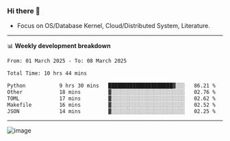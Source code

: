 ### Hi there 👋
<!-- * Daily Meditation via Leetcode/Competitive-Programming. -->
* Focus on OS/Database Kernel, Cloud/Distributed System, Literature.

-------

📊 **Weekly development breakdown**
<!--START_SECTION:waka-->

```txt
From: 01 March 2025 - To: 08 March 2025

Total Time: 10 hrs 44 mins

Python           9 hrs 30 mins   █████████████████████▓░░░   86.21 %
Other            18 mins         ▓░░░░░░░░░░░░░░░░░░░░░░░░   02.76 %
TOML             17 mins         ▓░░░░░░░░░░░░░░░░░░░░░░░░   02.62 %
Makefile         16 mins         ▓░░░░░░░░░░░░░░░░░░░░░░░░   02.52 %
JSON             14 mins         ▓░░░░░░░░░░░░░░░░░░░░░░░░   02.25 %
```

<!--END_SECTION:waka-->

-------

<!-- [![Leetcode Stats](https://leetcard.jacoblin.cool/hzhang413?font=Fira+Mono)](https://leetcode.com/fxrc) -->
![image](./cyberpunk-ghost-in-the-shell.gif)
<!--![image](./gis-archive.png)-->
